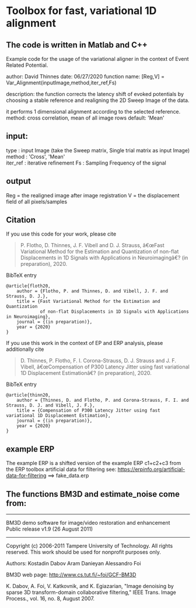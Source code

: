  # Toolbox for fast, variational 1D alignment

## The code is written in Matlab and C++


Example code for the usage of the variational aligner in the context of Event Related Potential.

 author: David Thinnes
 date:  06/27/2020
 function name: [Reg,V] = Var_Alignment(inputImage,method,iter_ref,Fs)

 description:
 the function corrects the latency shift of evoked potentials by choosing a stable
 reference and realigning the 2D Sweep Image of the data.

 it performs 1 dimensional alignment according to the selected reference.
 method: cross correlation, mean of all image rows 
 default: 'Mean'


 ## input: 

 type :        input Image (take the Sweep matrix, Single trial matrix as input Image)
 method :      'Cross', 'Mean'                      
 iter_ref :    iterative refinement
 Fs :          Sampling Frequency of the signal

 ## output

 Reg =         the realigned image after image registration
   V =         the displacement field of all pixels/samples

 ## Citation


If you use this code for your work, please cite
  
> P. Flotho, D. Thinnes, J. F. Vibell and D. J. Strauss, â€œFast Variational Method for the Estimation and Quantization of non-flat Displacements in 1D Signals with Applications in Neuroimagingâ€? (in preparation), 2020. 

BibTeX entry
```
@article{floth20,
    author = {Flotho, P. and Thinnes, D. and Vibell, J. F. and Strauss, D. J.},
    title = {Fast Variational Method for the Estimation and Quantization 
             of non-flat Displacements in 1D Signals with Applications in Neuroimaging},
    journal = {(in preparation)},
    year = {2020}
}
```

If you use this work in the context of EP and ERP analysis, please additionally cite

> D. Thinnes, P. Flotho, F. I. Corona-Strauss, D. J. Strauss and J. F. Vibell, â€œCompensation of P300 Latency Jitter using fast variational 1D Displacement Estimationâ€? (in preparation), 2020. 

BibTeX entry
```
@article{thinn20,
    author = {Thinnes, D. and Flotho, P. and Corona-Strauss, F. I. and Strauss, D. J. and Vibell, J. F.},
    title = {Compensation of P300 Latency Jitter using fast variational 1D Displacement Estimation},
    journal = {(in preparation)},
    year = {2020}
}
```

## example ERP

The example ERP is a shifted version of the example ERP c1+c2+c3 from the ERP toolbox artificial data for filtering
see: https://erpinfo.org/artificial-data-for-filtering  ==> fake_data.erp

## The functions BM3D and estimate_noise come from:


-------------------------------------------------------------------

  BM3D demo software for image/video restoration and enhancement  
                   Public release v1.9 (26 August 2011) 

-------------------------------------------------------------------

Copyright (c) 2006-2011 Tampere University of Technology. 
All rights reserved.
This work should be used for nonprofit purposes only.

Authors:                     Kostadin Dabov
                             Aram Danieyan
                             Alessandro Foi


BM3D web page:               http://www.cs.tut.fi/~foi/GCF-BM3D


K. Dabov, A. Foi, V. Katkovnik, and K. Egiazarian, "Image 
denoising by sparse 3D transform-domain collaborative filtering," 
IEEE Trans. Image Process., vol. 16, no. 8, August 2007.
